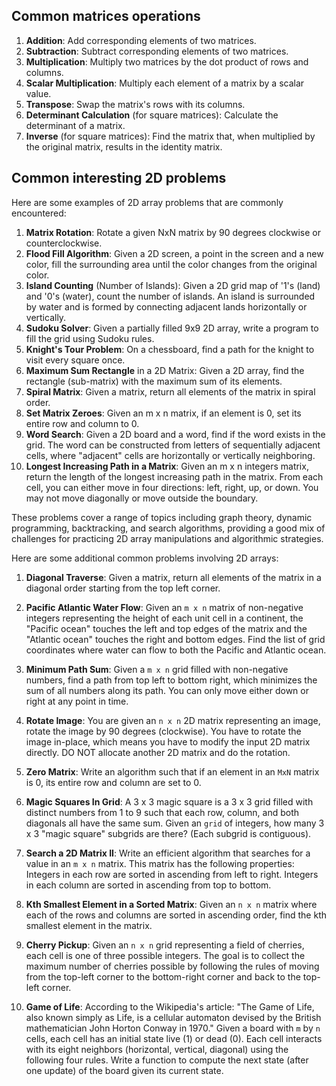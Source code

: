 ## Common matrices operations

1. **Addition**: Add corresponding elements of two matrices.
2. **Subtraction**: Subtract corresponding elements of two matrices.
3. **Multiplication**: Multiply two matrices by the dot product of rows and columns.
4. **Scalar Multiplication**: Multiply each element of a matrix by a scalar value.
5. **Transpose**: Swap the matrix's rows with its columns.
6. **Determinant Calculation** (for square matrices): Calculate the determinant of a matrix.
7. **Inverse** (for square matrices): Find the matrix that, when multiplied by the original matrix, results in the identity matrix.

## Common interesting 2D problems

Here are some examples of 2D array problems that are commonly encountered:  
1. **Matrix Rotation**: Rotate a given NxN matrix by 90 degrees clockwise or counterclockwise.  
2. **Flood Fill Algorithm**: Given a 2D screen, a point in the screen and a new color, fill the surrounding area until the color changes from the original color.  
3. **Island Counting** (Number of Islands): Given a 2D grid map of '1's (land) and '0's (water), count the number of islands. An island is surrounded by water and is formed by connecting adjacent lands horizontally or vertically.  
4. **Sudoku Solver**: Given a partially filled 9x9 2D array, write a program to fill the grid using Sudoku rules.  
5. **Knight's Tour Problem**: On a chessboard, find a path for the knight to visit every square once.  
6. **Maximum Sum Rectangle** in a 2D Matrix: Given a 2D array, find the rectangle (sub-matrix) with the maximum sum of its elements.  
7. **Spiral Matrix**: Given a matrix, return all elements of the matrix in spiral order.  
8. **Set Matrix Zeroes**: Given an m x n matrix, if an element is 0, set its entire row and column to 0.  
9. **Word Search**: Given a 2D board and a word, find if the word exists in the grid. The word can be constructed from letters of sequentially adjacent cells, where "adjacent" cells are horizontally or vertically neighboring.  
10. **Longest Increasing Path in a Matrix**: Given an m x n integers matrix, return the length of the longest increasing path in the matrix. From each cell, you can either move in four directions: left, right, up, or down. You may not move diagonally or move outside the boundary.  

These problems cover a range of topics including graph theory, dynamic programming, backtracking, and search algorithms, providing a good mix of challenges for practicing 2D array manipulations and algorithmic strategies.


Here are some additional common problems involving 2D arrays:

1. **Diagonal Traverse**: Given a matrix, return all elements of the matrix in a diagonal order starting from the top left corner.

2. **Pacific Atlantic Water Flow**: Given an `m x n` matrix of non-negative integers representing the height of each unit cell in a continent, the "Pacific ocean" touches the left and top edges of the matrix and the "Atlantic ocean" touches the right and bottom edges. Find the list of grid coordinates where water can flow to both the Pacific and Atlantic ocean.

3. **Minimum Path Sum**: Given a `m x n` grid filled with non-negative numbers, find a path from top left to bottom right, which minimizes the sum of all numbers along its path. You can only move either down or right at any point in time.

4. **Rotate Image**: You are given an `n x n` 2D matrix representing an image, rotate the image by 90 degrees (clockwise). You have to rotate the image in-place, which means you have to modify the input 2D matrix directly. DO NOT allocate another 2D matrix and do the rotation.

5. **Zero Matrix**: Write an algorithm such that if an element in an `MxN` matrix is 0, its entire row and column are set to 0.

6. **Magic Squares In Grid**: A 3 x 3 magic square is a 3 x 3 grid filled with distinct numbers from 1 to 9 such that each row, column, and both diagonals all have the same sum. Given an `grid` of integers, how many 3 x 3 "magic square" subgrids are there? (Each subgrid is contiguous).

7. **Search a 2D Matrix II**: Write an efficient algorithm that searches for a value in an `m x n` matrix. This matrix has the following properties: Integers in each row are sorted in ascending from left to right. Integers in each column are sorted in ascending from top to bottom.

8. **Kth Smallest Element in a Sorted Matrix**: Given an `n x n` matrix where each of the rows and columns are sorted in ascending order, find the kth smallest element in the matrix.

9. **Cherry Pickup**: Given an `n x n` grid representing a field of cherries, each cell is one of three possible integers. The goal is to collect the maximum number of cherries possible by following the rules of moving from the top-left corner to the bottom-right corner and back to the top-left corner.

10. **Game of Life**: According to the Wikipedia's article: "The Game of Life, also known simply as Life, is a cellular automaton devised by the British mathematician John Horton Conway in 1970." Given a board with `m` by `n` cells, each cell has an initial state live (1) or dead (0). Each cell interacts with its eight neighbors (horizontal, vertical, diagonal) using the following four rules. Write a function to compute the next state (after one update) of the board given its current state.